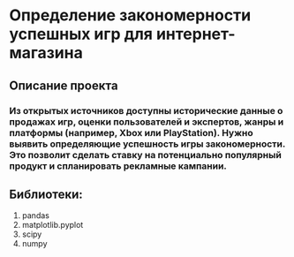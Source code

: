 # Определение закономерности успешных игр для интернет-магазина
## Описание проекта
### Из открытых источников доступны исторические данные о продажах игр, оценки пользователей и экспертов, жанры и платформы (например, Xbox или PlayStation). Нужно выявить определяющие успешность игры закономерности. Это позволит сделать ставку на потенциально популярный продукт и спланировать рекламные кампании.
## Библиотеки:
1. pandas
2. matplotlib.pyplot
3. scipy
4. numpy
